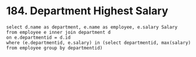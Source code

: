 # 184. Department Highest Salary
####
```
select d.name as department, e.name as employee, e.salary Salary
from employee e inner join department d
on e.departmentid = d.id
where (e.departmentid, e.salary) in (select departmentid, max(salary) from employee group by departmentid)
```
